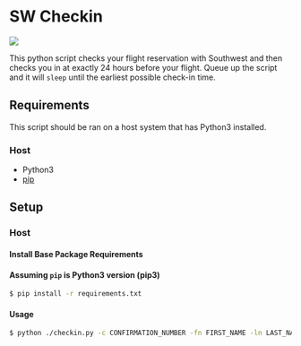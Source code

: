 # SW Checkin

![](http://www.southwest-heart.com/img/heart/heart_1.jpg)

This python script checks your flight reservation with Southwest and then checks you in at exactly 24 hours before your flight.  Queue up the script and it will `sleep` until the earliest possible check-in time.

## Requirements


This script should be ran on a host system that has Python3 installed.


### Host

* Python3 
* [pip](https://pypi.python.org/pypi/pip)


## Setup

### Host

#### Install Base Package Requirements

#### Assuming `pip` is Python3 version (pip3)
```bash
$ pip install -r requirements.txt
```



#### Usage

```bash
$ python ./checkin.py -c CONFIRMATION_NUMBER -fn FIRST_NAME -ln LAST_NAME
```

